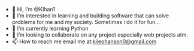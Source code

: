 - 👋 Hi, I’m @Kihan1
- 👀 I’m interested in  learning and building software that can solve problems for me and my society. Sometimes i do it for fun...
- 🌱 I’m currently learning Python
- 💞️ I’m looking to collaborate on any project especially web projects atm.
- 📫 How to reach me email me at:kileohanson0@gmail.com

<!---
Kihan1/Kihan1 is a ✨ special ✨ repository because its `README.md` (this file) appears on your GitHub profile.
You can click the Preview link to take a look at your changes.
--->
